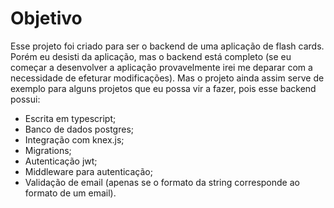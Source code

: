 # Objetivo
Esse projeto foi criado para ser o backend de uma aplicação de flash cards. Porém eu desisti da aplicação, mas o backend está completo (se eu começar a desenvolver a aplicação provavelmente irei me deparar com a necessidade de efeturar modificações). Mas o projeto ainda assim serve de exemplo para alguns projetos que eu possa vir a fazer, pois esse backend possui:

- Escrita em typescript;
- Banco de dados postgres;
- Integração com knex.js;
- Migrations;
- Autenticação jwt;
- Middleware para autenticação;
- Validação de email (apenas se o formato da string corresponde ao formato de um email).

